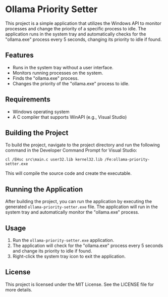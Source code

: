 # Ollama Priority Setter

This project is a simple application that utilizes the Windows API to monitor processes and change the priority of a specific process to idle. The application runs in the system tray and automatically checks for the "ollama.exe" process every 5 seconds, changing its priority to idle if found.

## Features

- Runs in the system tray without a user interface.
- Monitors running processes on the system.
- Finds the "ollama.exe" process.
- Changes the priority of the "ollama.exe" process to idle.

## Requirements

- Windows operating system
- A C compiler that supports WinAPI (e.g., Visual Studio)

## Building the Project

To build the project, navigate to the project directory and run the following command in the Developer Command Prompt for Visual Studio:

```
cl /EHsc src\main.c user32.lib kernel32.lib /Fe:ollama-priority-setter.exe
```

This will compile the source code and create the executable.

## Running the Application

After building the project, you can run the application by executing the generated `ollama-priority-setter.exe` file. The application will run in the system tray and automatically monitor the "ollama.exe" process.

## Usage

1. Run the `ollama-priority-setter.exe` application.
2. The application will check for the "ollama.exe" process every 5 seconds and change its priority to idle if found.
3. Right-click the system tray icon to exit the application.

## License

This project is licensed under the MIT License. See the LICENSE file for more details.
